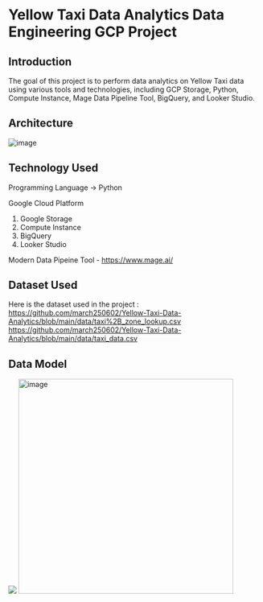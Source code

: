 # Yellow Taxi Data Analytics Data Engineering GCP Project

## Introduction

The goal of this project is to perform data analytics on Yellow Taxi data using various tools and technologies, including GCP Storage, Python, Compute Instance, Mage Data Pipeline Tool, BigQuery, and Looker Studio.

## Architecture 
![image](https://github.com/march250602/Yellow-Taxi-Data-Analytics/assets/68798300/497e6289-3bec-4f84-8531-a59db1fce6c8)


## Technology Used
Programming Language -> Python

Google Cloud Platform
1. Google Storage
2. Compute Instance 
3. BigQuery
4. Looker Studio

Modern Data Pipeine Tool - https://www.mage.ai/
## Dataset Used

Here is the dataset used in the project :
https://github.com/march250602/Yellow-Taxi-Data-Analytics/blob/main/data/taxi%2B_zone_lookup.csv
https://github.com/march250602/Yellow-Taxi-Data-Analytics/blob/main/data/taxi_data.csv

## Data Model
<img src="data_model.jpeg">

<img width="427" alt="image" src="https://github.com/march250602/Yellow-Taxi-Data-Analytics/assets/68798300/709aa8a0-14a3-49fc-8194-18d9ebe29f58">
